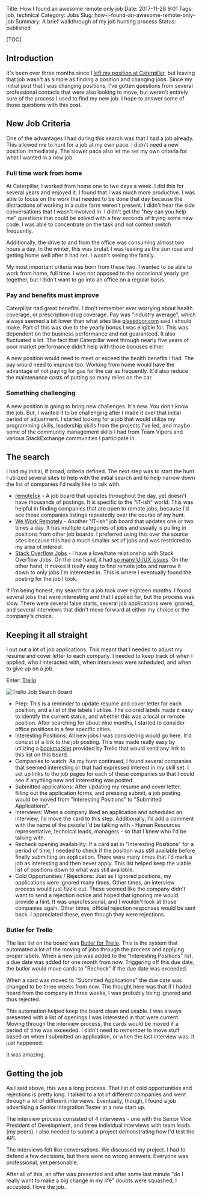 Title: How I found an awesome remote only job
Date: 2017-11-28 9:01
Tags: job, technical
Category: Jobs
Slug: how-i-found-an-awesome-remote-only-job
Summary: A brief walkthrough of my job hunting process
Status: published

[TOC]

## Introduction

It's been over three months since I [left my position at Caterpillar][1], but
leaving that job wasn't as simple as finding a position and changing jobs. Since
my initial post that I was changing positions, I've gotten questions from several
professional contacts that were also looking to move, but weren't entirely sure
of the process I used to find my new job. I hope to answer some of those
questions with this post.

## New Job Criteria

One of the advantages I had during this search was that I had a job already. This
allowed me to hunt for a job at my own pace. I didn't need a new position
immediately. The slower pace also let me set my own criteria for what I wanted
in a new job.

### Full time work from home

At Caterpillar, I worked from home one to two days a week. I did this for several
years and enjoyed it. I found that I was much more productive. I was able to focus
on the work that needed to be done that day because the distractions of working
in a cube farm weren't present. I didn't hear the side conversations that I wasn't
involved in. I didn't get the "hey can you help me" questions that could be solved
with a few seconds of trying some new code. I was able to concentrate on the task
and not context switch frequently.

Additionally, the drive to and from the office was consuming almost two hours a
day. In the winter, this was brutal. I was leaving as the sun rose and getting
home well after it had set. I wasn't seeing the family.

My most important criteria was born from these two. I wanted to be able to work
from home, full time. I was not opposed to the occasional yearly get together,
but I didn't want to go into an office on a regular basis.

### Pay and benefits must improve

Caterpillar had great benefits. I don't remember ever worrying about health
coverage, or prescription drug coverage. Pay was "industry average", which
always seemed a bit lower than what sites like [glassdoor.com][2] said I should
make. Part of this was due to the yearly bonus I was eligible for. This was
dependent on the business performance and not guaranteed. It also fluctuated a lot.
The fact that Caterpillar went through nearly five years of poor market performance
didn't help with those bonuses either.

A new position would need to meet or exceed the health benefits I had. The pay
would need to improve too. Working from home would have the advantage of not
paying for gas for the car as frequently. It'd also reduce the maintenance costs
of putting so many miles on the car.

### Something challenging

A new position is going to bring new challenges. It's new. You don't know the job.
But, I wanted it to be challenging after I made it over that initial period of
adjustment. I started looking for a job that would utilize my programming skills,
leadership skills from the projects I've led, and maybe some of the community
management skills I had from Team Vipers and various StackExchange communities I
participate in.

## The search

I had my initial, if broad, criteria defined. The next step was to start the hunt.
I utilized several sites to help with the initial search and to help narrow
down the list of companies I'd really like to talk with.

 - [remote|ok][3] - A job board that updates throughout the day, yet doesn't have
 thousands of postings. It is specific to the "IT-ish" world. This was helpful
 in finding companies that are open to remote jobs, because I'd see those companies
 listings repeatedly over the course of my hunt.
 - [We Work Remotely][4] - Another "IT-ish" job board that updates one or two
 times a day. It has multiple categories of jobs and usually is pulling in
 positions from other job boards. I preferred using this over the source sites
 because this had a much smaller set of jobs and was restricted to my area of
 interest.
 - [Stack Overflow Jobs][5] - I have a love/hate relationship with Stack Overflow
 Jobs. On the one hand, it had [so many UI/UX issues][6]. On the other hand,
 it makes it really easy to find remote jobs and narrow it down to only jobs
 I'm interested in. This is where I eventually found the posting for the job I
 took.

If I'm being honest, my search for a job took over eighteen months. I found
several jobs that were interesting and that I applied for, but the process was
slow. There were several false starts, several job applications were ignored,
and several interviews that didn't move forward at either my choice or the
company's choice.

## Keeping it all straight

I put out a lot of job applications. This meant that I needed to adjust my
resume and cover letter to each company. I needed to keep track of when I applied,
who I interacted with, when interviews were scheduled, and when to give up on
a job.

Enter: [Trello][7]

![Trello Job Search Board][8]

 - Prep: This is a reminder to update resume and cover letter for each position,
 and a list of the labels I utilize. The colored labels made it easy to identify
 the current status, and whether this was a local or remote position.
 After searching for about nine months, I started to consider office positions
 in a few specific cities.
 - Interesting Positions: All new jobs I was considering would go here. It'd
 consist of a link to the job posting. This was made really easy by utilizing
 a [bookmarklet][9] provided by Trello that would send any link to this list on
 this board.
 - Companies to watch: As my hunt continued, I found several companies that
 seemed interesting or that had expressed interest in my skill set. I set up
 links to the job pages for each of these companies so that I could see if anything
 new and interesting was posted.
 - Submitted applications: After updating my resume and cover letter, filling out
 the application forms, and pressing submit, a job posting would be moved from
 "Interesting Positions" to "Submitted Applications".
 - Interviews: When a company liked an application and scheduled an interview, I'd
 move the card to this step. Additionally, I'd add a comment with the name of the
 people I'd be talking with - Human Resources representative, technical leads, managers -
 so that I knew who I'd be talking with.
 - Recheck opening availability: If a card sat in "Interesting Positions" for a
 period of time, I needed to check if the position  was still available before
 finally submitting an application. There were many times that I'd mark a job
 as interesting and then never apply. This list helped keep the viable list of
 positions down to what was still available.
 - Cold Opportunities / Rejections: Just as I ignored positions, my applications
 were ignored many times. Other times, an interview process would just fizzle out.
 These seemed like the company didn't want to send a rejection notice and hoped
 that ignoring me would provide a hint. It was unprofessional, and I wouldn't look
 at those companies again. Other times, official rejection responses would be sent
 back. I appreciated these, even though they were rejections.

### Butler for Trello

The last list on the board was [Butler for Trello][10]. This is the system that
automated a lot of the moving of jobs through the process and applying proper labels.
When a new job was added to the "Interesting Positions" list, a due date was added
for one month from now. Triggering off this due date, the butler would move cards
to "Recheck" if the due date was exceeded.

When a card was moved to "Submitted Applications" the due date was changed to be
three weeks from now. The thought here was that if I haded heard from the company
in three weeks, I was probably being ignored and thus rejected.

This automation helped keep the board clean and usable. I was always presented
with a list of openings I was interested in that were current. Moving through
the interview process, the cards would be moved if a period of time was exceeded.
I didn't need to remember to move stuff based on when I submitted an application,
or when the last interview was. It just happened.

It was amazing.

## Getting the job

As I said above, this was a long process. That list of cold opportunities and
rejections is pretty long. I talked to a lot of different companies and went
through a lot of different interviews. Eventually, though, I found a job
advertising a Senior Integration Tester at a new start up.

The interview process consisted of 4 interviews - one with the Senior Vice President
of Development, and three individual interviews with team leads (my peers). I also
needed to submit a project demonstrating how I'd test the API.

The interviews felt like conversations. We discussed my project. I had to defend
a few decisions, but there were no wrong answers. Everyone was professional, yet
personable.

After all of this, an offer was presented and after some last minute "do I really
want to make a big change in my life" doubts were squashed, I accepted. I love the
job.



 [1]: {filename}2017_07_31_a_decade_at_caterpillar.md
 [2]: https://www.glassdoor.com
 [3]: https://remoteok.io/
 [4]: https://weworkremotely.com/
 [5]: https://stackoverflow.com/jobs
 [6]: https://meta.stackoverflow.com/search?q=user%3A189134+%5Bjobs%5D
 [7]: https://trello.com/
 [8]: {attach}images/trello-job-board.png
 [9]: https://trello.com/add-card
 [10]: https://butlerfortrello.com/
